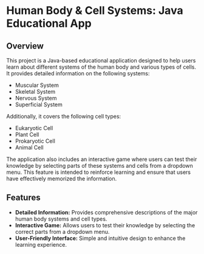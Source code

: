 # Human Body & Cell Systems: Java Educational App

## Overview
This project is a Java-based educational application designed to help users learn about different systems of the human body and various types of cells. It provides detailed information on the following systems:

- Muscular System
- Skeletal System
- Nervous System
- Superficial System

Additionally, it covers the following cell types:

- Eukaryotic Cell
- Plant Cell
- Prokaryotic Cell
- Animal Cell

The application also includes an interactive game where users can test their knowledge by selecting parts of these systems and cells from a dropdown menu. This feature is intended to reinforce learning and ensure that users have effectively memorized the information.

## Features
- **Detailed Information:** Provides comprehensive descriptions of the major human body systems and cell types.
- **Interactive Game:** Allows users to test their knowledge by selecting the correct parts from a dropdown menu.
- **User-Friendly Interface:** Simple and intuitive design to enhance the learning experience.
